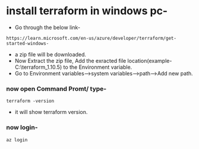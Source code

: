 # install terraform in windows pc-
- Go through the below link-
```powwershell
https://learn.microsoft.com/en-us/azure/developer/terraform/get-started-windows- 
```
- a zip file will be downloaded.
- Now Extract the zip file, Add the exracted file location(example-C:\terraform_1.10.5) to the Environment variable.
- Go to Environment variables-->system variables-->path-->Add new path.


### now open Command Promt/  type-

``` 
terraform -version
```
- it will show terraform version.


### now login-
``` 
az login 
```
